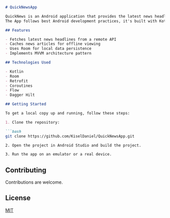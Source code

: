 
```markdown
# QuickNewsApp

QuickNews is an Android application that provides the latest news headlines.
The App follows best Android development practices, it's built with Kotlin and uses modular approach for testability, scalability and reusability.

## Features

- Fetches latest news headlines from a remote API
- Caches news articles for offline viewing
- Uses Room for local data persistence
- Implements MVVM architecture pattern

## Technologies Used

- Kotlin
- Room
- Retrofit
- Coroutines
- Flow
- Dagger Hilt

## Getting Started

To get a local copy up and running, follow these steps:

1. Clone the repository:

```bash
git clone https://github.com/KiselDaniel/QuickNewsApp.git

2. Open the project in Android Studio and build the project.

3. Run the app on an emulator or a real device.

```

## Contributing

Contributions are welcome.

## License

[MIT](https://choosealicense.com/licenses/mit/)
```
